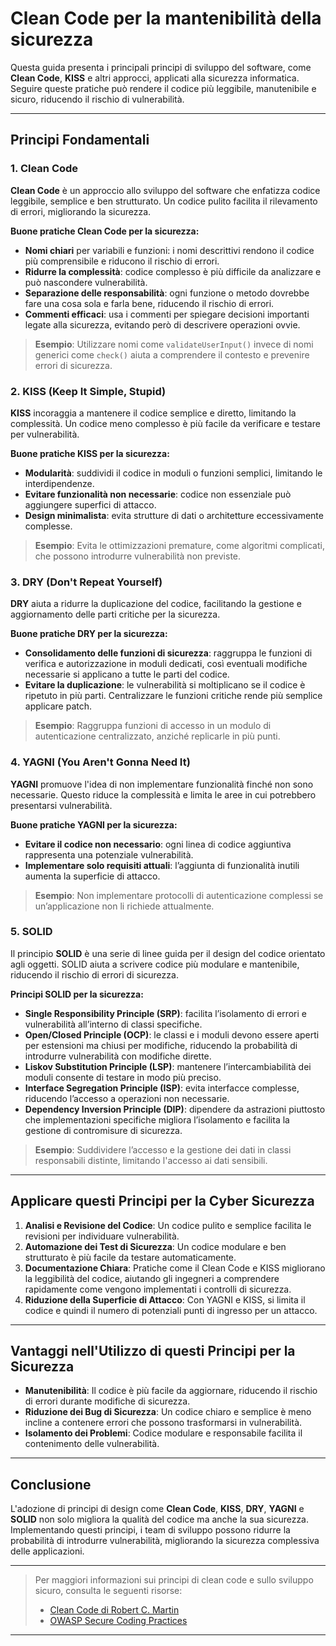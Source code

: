 # Clean Code per la mantenibilità della sicurezza

Questa guida presenta i principali principi di sviluppo del software, come **Clean Code**, **KISS** e altri approcci, applicati alla sicurezza informatica. Seguire queste pratiche può rendere il codice più leggibile, manutenibile e sicuro, riducendo il rischio di vulnerabilità.

---

## Principi Fondamentali

### 1. Clean Code

**Clean Code** è un approccio allo sviluppo del software che enfatizza codice leggibile, semplice e ben strutturato. Un codice pulito facilita il rilevamento di errori, migliorando la sicurezza.

**Buone pratiche Clean Code per la sicurezza:**

- **Nomi chiari** per variabili e funzioni: i nomi descrittivi rendono il codice più comprensibile e riducono il rischio di errori.
- **Ridurre la complessità**: codice complesso è più difficile da analizzare e può nascondere vulnerabilità.
- **Separazione delle responsabilità**: ogni funzione o metodo dovrebbe fare una cosa sola e farla bene, riducendo il rischio di errori.
- **Commenti efficaci**: usa i commenti per spiegare decisioni importanti legate alla sicurezza, evitando però di descrivere operazioni ovvie.

> **Esempio**: Utilizzare nomi come `validateUserInput()` invece di nomi generici come `check()` aiuta a comprendere il contesto e prevenire errori di sicurezza.

### 2. KISS (Keep It Simple, Stupid)

**KISS** incoraggia a mantenere il codice semplice e diretto, limitando la complessità. Un codice meno complesso è più facile da verificare e testare per vulnerabilità.

**Buone pratiche KISS per la sicurezza:**

- **Modularità**: suddividi il codice in moduli o funzioni semplici, limitando le interdipendenze.
- **Evitare funzionalità non necessarie**: codice non essenziale può aggiungere superfici di attacco.
- **Design minimalista**: evita strutture di dati o architetture eccessivamente complesse.

> **Esempio**: Evita le ottimizzazioni premature, come algoritmi complicati, che possono introdurre vulnerabilità non previste.

### 3. DRY (Don't Repeat Yourself)

**DRY** aiuta a ridurre la duplicazione del codice, facilitando la gestione e aggiornamento delle parti critiche per la sicurezza.

**Buone pratiche DRY per la sicurezza:**

- **Consolidamento delle funzioni di sicurezza**: raggruppa le funzioni di verifica e autorizzazione in moduli dedicati, così eventuali modifiche necessarie si applicano a tutte le parti del codice.
- **Evitare la duplicazione**: le vulnerabilità si moltiplicano se il codice è ripetuto in più parti. Centralizzare le funzioni critiche rende più semplice applicare patch.

> **Esempio**: Raggruppa funzioni di accesso in un modulo di autenticazione centralizzato, anziché replicarle in più punti.

### 4. YAGNI (You Aren't Gonna Need It)

**YAGNI** promuove l'idea di non implementare funzionalità finché non sono necessarie. Questo riduce la complessità e limita le aree in cui potrebbero presentarsi vulnerabilità.

**Buone pratiche YAGNI per la sicurezza:**

- **Evitare il codice non necessario**: ogni linea di codice aggiuntiva rappresenta una potenziale vulnerabilità.
- **Implementare solo requisiti attuali**: l’aggiunta di funzionalità inutili aumenta la superficie di attacco.

> **Esempio**: Non implementare protocolli di autenticazione complessi se un’applicazione non li richiede attualmente.

### 5. SOLID

Il principio **SOLID** è una serie di linee guida per il design del codice orientato agli oggetti. SOLID aiuta a scrivere codice più modulare e mantenibile, riducendo il rischio di errori di sicurezza.

**Principi SOLID per la sicurezza:**

- **Single Responsibility Principle (SRP)**: facilita l’isolamento di errori e vulnerabilità all’interno di classi specifiche.
- **Open/Closed Principle (OCP)**: le classi e i moduli devono essere aperti per estensioni ma chiusi per modifiche, riducendo la probabilità di introdurre vulnerabilità con modifiche dirette.
- **Liskov Substitution Principle (LSP)**: mantenere l’intercambiabilità dei moduli consente di testare in modo più preciso.
- **Interface Segregation Principle (ISP)**: evita interfacce complesse, riducendo l’accesso a operazioni non necessarie.
- **Dependency Inversion Principle (DIP)**: dipendere da astrazioni piuttosto che implementazioni specifiche migliora l’isolamento e facilita la gestione di contromisure di sicurezza.

> **Esempio**: Suddividere l’accesso e la gestione dei dati in classi responsabili distinte, limitando l'accesso ai dati sensibili.

---

## Applicare questi Principi per la Cyber Sicurezza

1. **Analisi e Revisione del Codice**: Un codice pulito e semplice facilita le revisioni per individuare vulnerabilità.
2. **Automazione dei Test di Sicurezza**: Un codice modulare e ben strutturato è più facile da testare automaticamente.
3. **Documentazione Chiara**: Pratiche come il Clean Code e KISS migliorano la leggibilità del codice, aiutando gli ingegneri a comprendere rapidamente come vengono implementati i controlli di sicurezza.
4. **Riduzione della Superficie di Attacco**: Con YAGNI e KISS, si limita il codice e quindi il numero di potenziali punti di ingresso per un attacco.

---

## Vantaggi nell'Utilizzo di questi Principi per la Sicurezza

- **Manutenibilità**: Il codice è più facile da aggiornare, riducendo il rischio di errori durante modifiche di sicurezza.
- **Riduzione dei Bug di Sicurezza**: Un codice chiaro e semplice è meno incline a contenere errori che possono trasformarsi in vulnerabilità.
- **Isolamento dei Problemi**: Codice modulare e responsabile facilita il contenimento delle vulnerabilità.

---

## Conclusione

L'adozione di principi di design come **Clean Code**, **KISS**, **DRY**, **YAGNI** e **SOLID** non solo migliora la qualità del codice ma anche la sua sicurezza. Implementando questi principi, i team di sviluppo possono ridurre la probabilità di introdurre vulnerabilità, migliorando la sicurezza complessiva delle applicazioni.

---

> Per maggiori informazioni sui principi di clean code e sullo sviluppo sicuro, consulta le seguenti risorse:
>
> - [Clean Code di Robert C. Martin](https://www.goodreads.com/book/show/3735293-clean-code)
> - [OWASP Secure Coding Practices](https://owasp.org/www-project-secure-coding-practices/)

---
